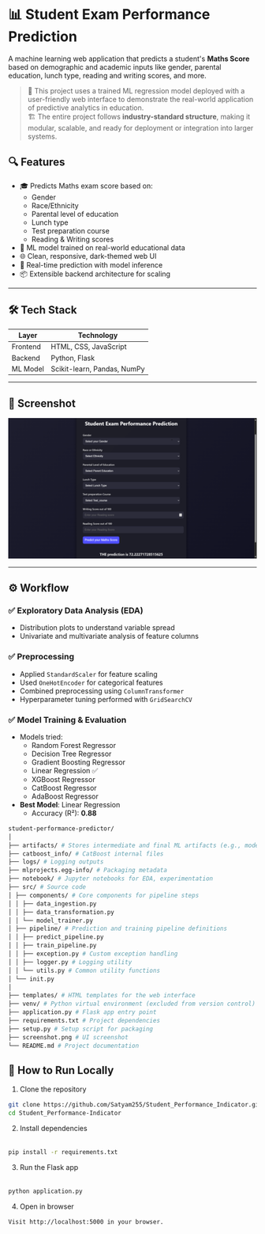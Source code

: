 # 📊 Student Exam Performance Prediction

A machine learning web application that predicts a student's **Maths Score** based on demographic and academic inputs like gender, parental education, lunch type, reading and writing scores, and more.

> 🚀 This project uses a trained ML regression model deployed with a user-friendly web interface to demonstrate the real-world application of predictive analytics in education.  
> 🏗️ The entire project follows **industry-standard structure**, making it modular, scalable, and ready for deployment or integration into larger systems.


## 🔍 Features

- 🎓 Predicts Maths exam score based on:
  - Gender
  - Race/Ethnicity
  - Parental level of education
  - Lunch type
  - Test preparation course
  - Reading & Writing scores
- 🧠 ML model trained on real-world educational data
- 🌐 Clean, responsive, dark-themed web UI
- 🔢 Real-time prediction with model inference
- 📦 Extensible backend architecture for scaling

---

## 🛠️ Tech Stack

| Layer       | Technology              |
|------------|--------------------------|
| Frontend   | HTML, CSS, JavaScript  |
| Backend    | Python, Flask  |
| ML Model   | Scikit-learn, Pandas, NumPy |


---

## 📸 Screenshot

![App Screenshot](screenshot.png)


---
## ⚙️ Workflow

### ✅ Exploratory Data Analysis (EDA)
- Distribution plots to understand variable spread
- Univariate and multivariate analysis of feature columns

### ✅ Preprocessing
- Applied `StandardScaler` for feature scaling
- Used `OneHotEncoder` for categorical features
- Combined preprocessing using `ColumnTransformer`
- Hyperparameter tuning performed with `GridSearchCV`

### ✅ Model Training & Evaluation
- Models tried:
  - Random Forest Regressor
  - Decision Tree Regressor
  - Gradient Boosting Regressor
  - Linear Regression ✅
  - XGBoost Regressor
  - CatBoost Regressor
  - AdaBoost Regressor
- **Best Model**: Linear Regression  
  - Accuracy (R²): **0.88**

```bash
student-performance-predictor/
│
├── artifacts/ # Stores intermediate and final ML artifacts (e.g., models, transformers)
├── catboost_info/ # CatBoost internal files 
├── logs/ # Logging outputs
├── mlprojects.egg-info/ # Packaging metadata
├── notebook/ # Jupyter notebooks for EDA, experimentation
├── src/ # Source code
│ ├── components/ # Core components for pipeline steps
│ │ ├── data_ingestion.py
│ │ ├── data_transformation.py
│ │ └── model_trainer.py
│ ├── pipeline/ # Prediction and training pipeline definitions
│ │ ├── predict_pipeline.py
│ │ ├── train_pipeline.py
│ │ ├── exception.py # Custom exception handling
│ │ ├── logger.py # Logging utility
│ │ └── utils.py # Common utility functions
│ └── init.py
│
├── templates/ # HTML templates for the web interface
├── venv/ # Python virtual environment (excluded from version control)
├── application.py # Flask app entry point
├── requirements.txt # Project dependencies
├── setup.py # Setup script for packaging
├── screenshot.png # UI screenshot
└── README.md # Project documentation

```

## 🚀 How to Run Locally

1. Clone the repository

```bash
git clone https://github.com/Satyam255/Student_Performance_Indicator.git
cd Student_Performance-Indicator
```
2. Install dependencies

```bash

pip install -r requirements.txt
```
3. Run the Flask app
```bash

python application.py
```
4. Open in browser
```bash
Visit http://localhost:5000 in your browser.
```
